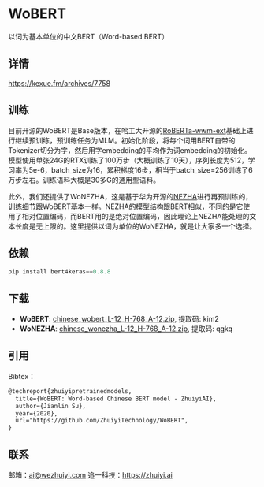 # WoBERT
以词为基本单位的中文BERT（Word-based BERT）

## 详情

https://kexue.fm/archives/7758

## 训练

目前开源的WoBERT是Base版本，在哈工大开源的[RoBERTa-wwm-ext](https://github.com/ymcui/Chinese-BERT-wwm)基础上进行继续预训练，预训练任务为MLM。初始化阶段，将每个词用BERT自带的Tokenizer切分为字，然后用字embedding的平均作为词embedding的初始化。模型使用单张24G的RTX训练了100万步（大概训练了10天），序列长度为512，学习率为5e-6，batch_size为16，累积梯度16步，相当于batch_size=256训练了6万步左右。训练语料大概是30多G的通用型语料。

此外，我们还提供了WoNEZHA，这是基于华为开源的[NEZHA](https://github.com/huawei-noah/Pretrained-Language-Model/tree/master/NEZHA-TensorFlow)进行再预训练的，训练细节跟WoBERT基本一样。NEZHA的模型结构跟BERT相似，不同的是它使用了相对位置编码，而BERT用的是绝对位置编码，因此理论上NEZHA能处理的文本长度是无上限的。这里提供以词为单位的WoNEZHA，就是让大家多一个选择。

## 依赖
```python
pip install bert4keras==0.8.8
```

## 下载

- **WoBERT**: [chinese_wobert_L-12_H-768_A-12.zip](https://pan.baidu.com/s/1BrdFSx9_n1q2uWBiQrpalw), 提取码: kim2
- **WoNEZHA**: [chinese_wonezha_L-12_H-768_A-12.zip](https://pan.baidu.com/s/1ABKwUuIiMEEsRXxxlbyKmw), 提取码: qgkq

## 引用

Bibtex：

```tex
@techreport{zhuiyipretrainedmodels,
  title={WoBERT: Word-based Chinese BERT model - ZhuiyiAI},
  author={Jianlin Su},
  year={2020},
  url="https://github.com/ZhuiyiTechnology/WoBERT",
}
```

## 联系

邮箱：ai@wezhuiyi.com
追一科技：https://zhuiyi.ai
